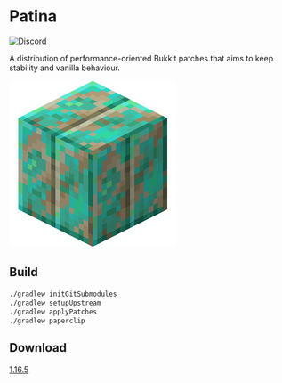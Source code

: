 # Patina

[![Discord](https://img.shields.io/discord/833269599449382913?label=Discord)](https://discord.gg/4cVWCyBrDs)

A distribution of performance-oriented Bukkit patches that aims to keep stability and vanilla behaviour.

![logo](logo.png)

## Build

```
./gradlew initGitSubmodules
./gradlew setupUpstream
./gradlew applyPatches
./gradlew paperclip
```

## Download

[1.16.5](https://github.com/foss-mc/Patina/raw/releases/1.16.5/1.16.5-paperclip.jar)
